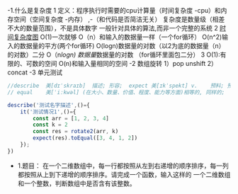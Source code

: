 -1.什么是复杂度
1 定义：程序执行时需要的cpu计算量（时间复杂度 -cpu）和内存空间（空间复杂度 -内存） ,-（和代码是否简洁无关）
复杂度是数量级（相差不大的数量范围），不是具体数字 
一般针对具体的算法,而非一个完整的系统
2 [时间复杂度图](.算法_images/fdab399b.png)
O(1)一次就够  O（n）和输入的数据量一样（一个for循环） O(n^2)输入的数据量的平方(两个for循环)   O(logn)数据量的对数（以2为底的数据量（n）的对数）二分
O（n*logn) 数据量*数据量的对数 （for循环里面包二分）
3 O(1):有限的、可数的空间 O(n)和输入量相同的空间 
-2 数组旋转 1）pop unshift 2）concat
-3 单元测试
```javascript
//describe 	美[dɪˈskraɪb]  描述; 形容;  expect 美[ɪkˈspekt] v.	预料; 预期; 预计; 等待; 期待; 盼望; 要求; 指望; 猜想;
// equal 	美[ˈiːkwəl] (在大小、数量、价值、程度、能力等方面)相等的, 同样的; 

describe('测试名字描述',()={
    it('测试情况1',()={
        const arr = [1, 2, 3, 4]
        const k = 2
        const res = rotate2(arr, k)
        expect(res).toEqual([3, 4, 1, 2])
    });
})
```






     




- 1.题目：
在一个二维数组中，每一行都按照从左到右递增的顺序排序，每一列都按照从上到下递增的顺序排序。请完成一个函数，输入这样的
一个二维数组和一个整数，判断数组中是否含有该整数。
  

